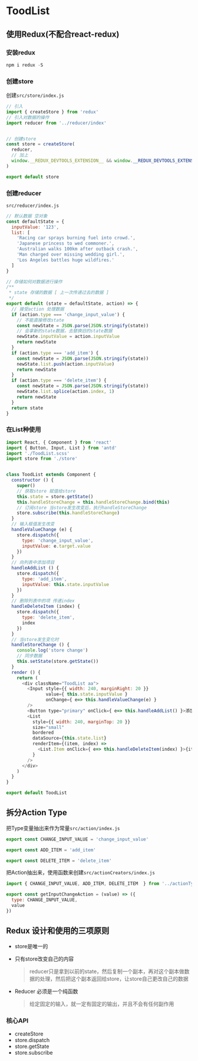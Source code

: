 # ToodList

## 使用Redux(不配合react-redux)

### 安装redux

```javascript
npm i redux -S
```

### 创建store

创建`src/store/index.js`

```javascript
// 引入
import { createStore } from 'redux'
// 引入对数据的操作
import reducer from '../reducer/index'


// 创建store
const store = createStore(
  reducer,
  // 加上
  window.__REDUX_DEVTOOLS_EXTENSION__ && window.__REDUX_DEVTOOLS_EXTENSION__()
)

export default store
```

### 创建reducer

`src/reducer/index.js`

```javascript
// 默认数据 空对象
const defaultState = {
  inputValue: '123',
  list: [
    'Racing car sprays burning fuel into crowd.',
    'Japanese princess to wed commoner.',
    'Australian walks 100km after outback crash.',
    'Man charged over missing wedding girl.',
    'Los Angeles battles huge wildfires.'
  ]
}

// 存储如何对数据进行操作
/**
 * state 存储的数据 [ 上一次传递过去的数据 ]
 */
export default (state = defaultState, action) => {
  // 接受action 处理数据
  if (action.type === 'change_input_value') {
    // 不能直接修改state
    const newState = JSON.parse(JSON.stringify(state))
    // 会拿新的state数据，去替换旧的state数据
    newState.inputValue = action.inputValue
    return newState
  }
  if (action.type === 'add_item') {
    const newState = JSON.parse(JSON.stringify(state))
    newState.list.push(action.inputValue)
    return newState
  }
  if (action.type === 'delete_item') {
    const newState = JSON.parse(JSON.stringify(state))
    newState.list.splice(action.index, 1)
    return newState
  }
  return state
}
```

### 在List种使用

```javascript
import React, { Component } from 'react'
import { Button, Input, List } from 'antd'
import './ToodList.scss'
import store from './store'


class ToodList extends Component {
  constructor () {
    super()
    // 获取store 赋值给store
    this.state = store.getState()
    this.handleStoreChange = this.handleStoreChange.bind(this)
    // 订阅store 当store发生改变后，执行handleStoreChange
    store.subscribe(this.handleStoreChange)
  }
  // 输入框值发生改变
  handleValueChange (e) {
    store.dispatch({
      type: 'change_input_value',
      inputValue: e.target.value
    })
  }
  // 向列表中添加项目
  handleAddList () {
    store.dispatch({
      type: 'add_item',
      inputValue: this.state.inputValue
    })
  }
  // 删除列表中的项 传递index
  handleDeleteItem (index) {
    store.dispatch({
      type: 'delete_item',
      index
    })
  }
  // 当store发生变化时
  handleStoreChange () {
    console.log('store change')
    // 同步数据
    this.setState(store.getState())
  }
  render () {
    return (
      <div className="ToodList aa">
        <Input style={{ width: 240, marginRight: 20 }} 
               value={ this.state.inputValue }
               onChange={ e=> this.handleValueChange(e) }
        />
        <Button type="primary" onClick={ e=> this.handleAddList() }>添加</Button>
        <List
          style={{ width: 240, marginTop: 20 }}
          size="small"
          bordered
          dataSource={this.state.list}
          renderItem={(item, index) => 
            <List.Item onClick={ e=> this.handleDeleteItem(index) }>{item}</List.Item>
          } 
        />
      </div>
    )
  }
}

export default ToodList
```

## 拆分Action Type

把Type变量抽出来作为常量`src/action/index.js`

```javascript
export const CHANGE_INPUT_VALUE = 'change_input_value'

export const ADD_ITEM = 'add_item'

export const DELETE_ITEM = 'delete_item'
```

把Action抽出来，使用函数来创建`src/actionCreators/index.js`

```javascript
import { CHANGE_INPUT_VALUE, ADD_ITEM, DELETE_ITEM  } from '../actionTypes'

export const getInputChangeAction = (value) => ({
  type: CHANGE_INPUT_VALUE,
  value
})
```

## Redux 设计和使用的三项原则

+ store是唯一的

+ 只有store改变自己的内容

  > reducer只是拿到以前的state，然后复制一个副本，再对这个副本做数据的处理，然后把这个副本返回给store，让store自己更改自己的数据

+ Reducer 必须是一个纯函数

  > 给定固定的输入，就一定有固定的输出，并且不会有任何副作用

### 核心API

+ createStore
+ store.dispatch
+ store.getState
+ store.subscribe